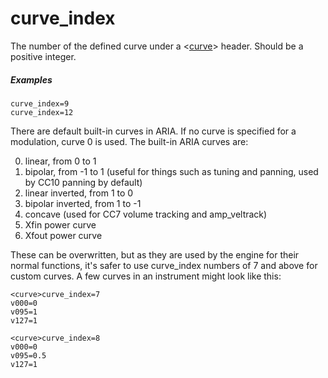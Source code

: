 ---
---
# curve_index

The number of the defined curve under a <[curve](/headers/curve)> header.
Should be a positive integer.

##### Examples

```
curve_index=9
curve_index=12
```

There are default built-in curves in ARIA. If no curve is specified for
a modulation, curve 0 is used. The built-in ARIA curves are:

0. linear, from 0 to 1
1. bipolar, from -1 to 1 (useful for things such as tuning and panning,
   used by CC10 panning by default)
2. linear inverted, from 1 to 0
3. bipolar inverted, from 1 to -1
4. concave (used for CC7 volume tracking and amp_veltrack)
5. Xfin power curve
6. Xfout power curve

These can be overwritten, but as they are used by the engine for their normal
functions, it's safer to use curve_index numbers of 7 and above for custom curves.
A few curves in an instrument might look like this:

```
<curve>curve_index=7
v000=0
v095=1
v127=1

<curve>curve_index=8
v000=0
v095=0.5
v127=1
```

